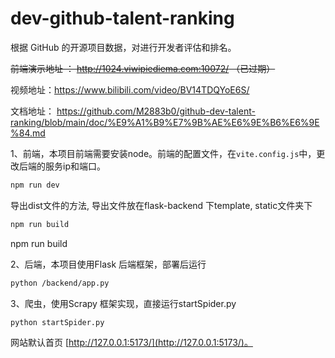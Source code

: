 # dev-github-talent-ranking
根据 GitHub 的开源项目数据，对进行开发者评估和排名。

~~前端演示地址 ： http://1024.viwipiediema.com:10072/  （已过期）~~

视频地址：https://www.bilibili.com/video/BV14TDQYoE6S/

文档地址： https://github.com/M2883b0/github-dev-talent-ranking/blob/main/doc/%E9%A1%B9%E7%9B%AE%E6%9E%B6%E6%9E%84.md

1、前端，本项目前端需要安装node。前端的配置文件，在`vite.config.js`中，更改后端的服务ip和端口。

```bash
npm run dev
```

导出dist文件的方法, 导出文件放在flask-backend 下template, static文件夹下

```bash
npm run build
```

npm run build

2、后端，本项目使用Flask 后端框架，部署后运行

```bash
python /backend/app.py
```

3、爬虫，使用Scrapy 框架实现，直接运行startSpider.py
```bash
python startSpider.py
```




网站默认首页 [http://127.0.0.1:5173/](http://127.0.0.1:5173/)。

